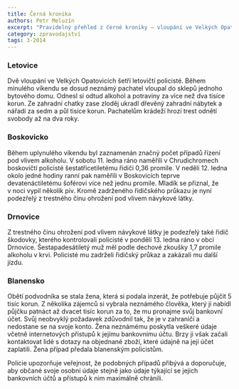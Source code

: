 ```yaml
---
title: Černá kronika
authors: Petr Meluzín
excerpt: "Pravidelný přehled z černé kroniky – vloupání ve Velkých Opatovicích, tradiční řízení pod vlivem alkoholu a finanční podvody."
category: zpravodajství
tags: 3-2014
---
```


### Letovice

Dvě vloupání ve Velkých Opatovicích šetří letovičtí policisté. Během minulého víkendu se dosud neznámý pachatel vloupal do sklepů jednoho bytového domu. Odnesl si odtud alkohol a potraviny za více než dva tisíce korun. Ze zahradní chatky zase zloděj ukradl dřevěný zahradní nábytek a nářadí za sedm a půl tisíce korun. Pachatelům krádeží hrozí trest odnětí svobody až na dva roky.

### Boskovicko

Během uplynulého víkendu byl zaznamenán značný počet případů řízení pod vlivem alkoholu. V sobotu 11. ledna ráno naměřili v Chrudichromech boskovičtí policisté šestatřicetiletému řidiči 0,36 promile. V neděli 12. ledna okolo jedné hodiny ranní pak naměřili v Boskovicích teprve devatenáctiletému šoférovi více než jednu promile. Mladík se přiznal, že v noci vypil několik piv. Kromě zadrženého řidičského průkazu je nyní podezřelý z trestného činu ohrožení pod vlivem návykové látky.

### Drnovice

Z trestného činu ohrožení pod vlivem návykové látky je podezřelý také řidič škodovky, kterého kontrolovali policisté v pondělí 13. ledna ráno v obci Drnovice. Šestapadesátiletý muž měl podle dechové zkoušky 1,7 promile alkoholu v krvi. Policisté mu zadrželi řidičský průkaz a zakázali mu další jízdu.

### Blanensko

Obětí podvodníka se stala žena, která si podala inzerát, že potřebuje půjčit 5 tisíc korun. Z několika zájemců si vybrala neznámého člověka, který jí nabídl půjčku patnáct až dvacet tisíc korun za to, že mu pronajme svůj bankovní účet. Svůj neobvyklý požadavek zdůvodnil tak, že je v zahraničí a nedostane se na svoje konto. Žena neznámému poskytla veškeré údaje včetně internetových přístupů k jejímu bankovnímu účtu. Brzy ji však začali kontaktovat lidé s dotazy na objednané zboží, které údajně na její účet zaplatili. Žena případ předala blanenským policistům.

Policie upozorňuje veřejnost, že podobných případů přibývá a doporučuje, aby občané svoje osobní údaje stejně jako údaje týkající se jejich bankovních účtů a přístupů k nim maximálně chránili.